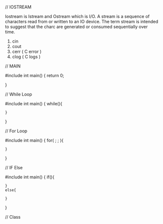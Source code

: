 ⁡⁣⁣⁢// IOSTREAM⁡

Iostream is Istream and Ostream which is I/O.
A stream is a sequence of characters read from or written to an IO device.
The term stream is intended to suggest that the charc are generated or consumed sequentially over time.

1) cin
2) cout
3) cerr ( C error )
4) clog ( C logs )


⁡⁣⁣⁢// MAIN ⁡

#include<iostream>
int main()
{
    return 0;

}


⁡⁣⁣⁢// While Loop⁡

#include<iostream>
int main()
{
    while(){

    }

}

⁡⁣⁣⁢// For Loop⁡


#include<iostream>
int main()
{
    for( ; ; ){

    }
}


⁡⁣⁣⁢// IF Else⁡

#include<iostream>
int main()
{
    if(){

    }
    else{

    }

}


// Class




